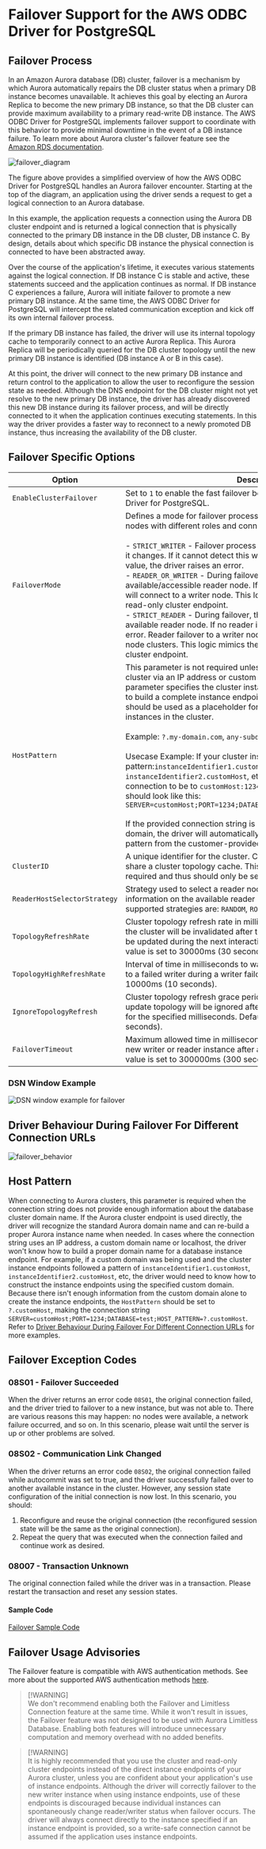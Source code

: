 # Failover Support for the AWS ODBC Driver for PostgreSQL 

## Failover Process

In an Amazon Aurora database (DB) cluster, failover is a mechanism by which Aurora automatically repairs the DB cluster status when a primary DB instance becomes unavailable. It achieves this goal by electing an Aurora Replica to become the new primary DB instance, so that the DB cluster can provide maximum availability to a primary read-write DB instance. The AWS ODBC Driver for PostgreSQL implements failover support to coordinate with this behavior to provide minimal downtime in the event of a DB instance failure.
To learn more about Aurora cluster's failover feature see the [Amazon RDS documentation](https://docs.aws.amazon.com/AmazonRDS/latest/AuroraUserGuide/Concepts.AuroraHighAvailability.html#Aurora.Managing.FaultTolerance).

![failover_diagram](img/failover_diagram.png)

The figure above provides a simplified overview of how the AWS ODBC Driver for PostgreSQL handles an Aurora failover encounter. Starting at the top of the diagram, an application using the driver sends a request to get a logical connection to an Aurora database.

In this example, the application requests a connection using the Aurora DB cluster endpoint and is returned a logical connection that is physically connected to the primary DB instance in the DB cluster, DB instance C. By design, details about which specific DB instance the physical connection is connected to have been abstracted away.

Over the course of the application's lifetime, it executes various statements against the logical connection. If DB instance C is stable and active, these statements succeed and the application continues as normal. If DB instance C experiences a failure, Aurora will initiate failover to promote a new primary DB instance. At the same time, the AWS ODBC Driver for PostgreSQL will intercept the related communication exception and kick off its own internal failover process.

If the primary DB instance has failed, the driver will use its internal topology cache to temporarily connect to an active Aurora Replica. This Aurora Replica will be periodically queried for the DB cluster topology until the new primary DB instance is identified (DB instance A or B in this case).

At this point, the driver will connect to the new primary DB instance and return control to the application to allow the user to reconfigure the session state as needed. Although the DNS endpoint for the DB cluster might not yet resolve to the new primary DB instance, the driver has already discovered this new DB instance during its failover process, and will be directly connected to it when the application continues executing statements. In this way the driver provides a faster way to reconnect to a newly promoted DB instance, thus increasing the availability of the DB cluster.

## Failover Specific Options

| Option                       | Description                                                                                                                                                                                                                                                                                                                                                                                                                                                                                                                                                                                                                                                                                                                                                                                                                                                                                                                                                                                                                | Type  | Required                                                                                                                                        | Default                                                                                                                                          |
|------------------------------|----------------------------------------------------------------------------------------------------------------------------------------------------------------------------------------------------------------------------------------------------------------------------------------------------------------------------------------------------------------------------------------------------------------------------------------------------------------------------------------------------------------------------------------------------------------------------------------------------------------------------------------------------------------------------------------------------------------------------------------------------------------------------------------------------------------------------------------------------------------------------------------------------------------------------------------------------------------------------------------------------------------------------|-------|-------------------------------------------------------------------------------------------------------------------------------------------------|--------------------------------------------------------------------------------------------------------------------------------------------------|
| `EnableClusterFailover`      | Set to `1` to enable the fast failover behaviour offered by the AWS ODBC Driver for PostgreSQL.                                                                                                                                                                                                                                                                                                                                                                                                                                                                                                                                                                                                                                                                                                                                                                                                                                                                                                                            | bool  | No                                                                                                                                              | `0`                                                                                                                                              |
| `FailoverMode`               | Defines a mode for failover process. Failover process may prioritize nodes with different roles and connect to them. Possible values: <br><br>- `STRICT_WRITER` - Failover process tries to detect the new writer when it changes. If it cannot detect this writer within the set `FailoverTimeout` value, the driver raises an error.<br>- `READER_OR_WRITER` - During failover, the driver tries to connect to any available/accessible reader node. If no reader is available, the driver will connect to a writer node. This logic mimics the logic of the Aurora read-only cluster endpoint.<br>- `STRICT_READER` - During failover, the driver tries to connect to any available reader node. If no reader is available, the driver raises an error. Reader failover to a writer node will only be allowed for single-node clusters. This logic mimics the logic of the Aurora read-only cluster endpoint.                                                                                                           | char* | No                                                                                                                                              | Default value depends on connection url. For Aurora read-only cluster endpoint, it's set to `READER_OR_WRITER`. Otherwise, it's `STRICT_WRITER`. |                                      |
| `HostPattern`                | This parameter is not required unless connecting to an AWS RDS cluster via an IP address or custom domain URL. In those cases, this parameter specifies the cluster instance DNS pattern that will be used to build a complete instance endpoint. A "?" character in this pattern should be used as a placeholder for the DB instance identifiers of the instances in the cluster.  <br/><br/>Example: `?.my-domain.com`, `any-subdomain.?.my-domain.com:9999`<br/><br/>Usecase Example: If your cluster instance endpoint follows this pattern:`instanceIdentifier1.customHost`, `instanceIdentifier2.customHost`, etc. and you want your initial connection to be to `customHost:1234`, then your connection string should look like this: `SERVER=customHost;PORT=1234;DATABASE=test;HOSTPATTERN=?.customHost` <br><br/> If the provided connection string is not an IP address or custom domain, the driver will automatically acquire the cluster instance host pattern from the customer-provided connection string. | char* | If connecting using an IP address or custom domain URL: Yes <br><br> Otherwise: No <br><br> See [Host Pattern](#host-pattern) for more details. | `NONE`                                                                                                                                           |
| `ClusterID`                  | A unique identifier for the cluster. Connections with the same cluster ID share a cluster topology cache. This connection parameter is not required and thus should only be set if desired.                                                                                                                                                                                                                                                                                                                                                                                                                                                                                                                                                                                                                                                                                                                                                                                                                                | char* | No                                                                                                                                              | The cluster name.                                                                                                                                |
| `ReaderHostSelectorStrategy` | Strategy used to select a reader node during failover. For more information on the available reader selection strategies. Currently supported strategies are: `RANDOM`, `ROUND_ROBIN`, `HIGHEST_WEIGHT`.                                                                                                                                                                                                                                                                                                                                                                                                                                                                                                                                                                                                                                                                                                                                                                                                                   | char* | No                                                                                                                                              | `RANDOM`                                                                                                                                         |
| `TopologyRefreshRate`        | Cluster topology refresh rate in milliseconds. The cached topology for the cluster will be invalidated after the specified time, after which it will be updated during the next interaction with the connection. Default value is set to 30000ms (30 seconds).                                                                                                                                                                                                                                                                                                                                                                                                                                                                                                                                                                                                                                                                                                                                                             | int   | No                                                                                                                                              | `30000`                                                                                                                                          |
| `TopologyHighRefreshRate`    | Interval of time in milliseconds to wait between attempts to reconnect to a failed writer during a writer failover process. Default value is set to 10000ms (10 seconds).                                                                                                                                                                                                                                                                                                                                                                                                                                                                                                                                                                                                                                                                                                                                                                                                                                                  | int   | No                                                                                                                                              | `10000`                                                                                                                                          |
| `IgnoreTopologyRefresh`      | Cluster topology refresh grace period in millisecond. Requests to update topology will be ignored after establishing an initial connection for the specified milliseconds. Default value is set to 30000ms (30 seconds).                                                                                                                                                                                                                                                                                                                                                                                                                                                                                                                                                                                                                                                                                                                                                                                                   | int   | No                                                                                                                                              | `30000`                                                                                                                                          |
| `FailoverTimeout`            | Maximum allowed time in milliseconds to attempt reconnecting to a new writer or reader instance after a cluster failover is initiated. Default value is set to 300000ms (300 seconds).                                                                                                                                                                                                                                                                                                                                                                                                                                                                                                                                                                                                                                                                                                                                                                                                                                     | int   | No                                                                                                                                              | `300000`                                                                                                                                         |

### DSN Window Example
![DSN window example for failover](img/failover_dsn.png)

## Driver Behaviour During Failover For Different Connection URLs

![failover_behavior](img/failover_behavior.png)

## Host Pattern

When connecting to Aurora clusters, this parameter is required when the connection string does not provide enough information about the database cluster domain name. If the Aurora cluster endpoint is used directly, the driver will recognize the standard Aurora domain name and can re-build a proper Aurora instance name when needed. In cases where the connection string uses an IP address, a custom domain name or localhost, the driver won't know how to build a proper domain name for a database instance endpoint. For example, if a custom domain was being used and the cluster instance endpoints followed a pattern of `instanceIdentifier1.customHost`, `instanceIdentifier2.customHost`, etc, the driver would need to know how to construct the instance endpoints using the specified custom domain. Because there isn't enough information from the custom domain alone to create the instance endpoints, the `HostPattern` should be set to `?.customHost`, making the connection string `SERVER=customHost;PORT=1234;DATABASE=test;HOST_PATTERN=?.customHost`. Refer to [Driver Behaviour During Failover For Different Connection URLs](#driver-behaviour-during-failover-for-different-connection-urls) for more examples.

## Failover Exception Codes

### 08S01 - Failover Succeeded

When the driver returns an error code `08S01`, the original connection failed, and the driver tried to failover to a new instance, but was not able to. There are various reasons this may happen: no nodes were available, a network failure occurred, and so on. In this scenario, please wait until the server is up or other problems are solved.

### 08S02 - Communication Link Changed

When the driver returns an error code `08S02`, the original connection failed while autocommit was set to true, and the driver successfully failed over to another available instance in the cluster. However, any session state configuration of the initial connection is now lost. In this scenario, you should:

1. Reconfigure and reuse the original connection (the reconfigured session state will be the same as the original connection).
2. Repeat the query that was executed when the connection failed and continue work as desired.

### 08007 - Transaction Unknown

The original connection failed while the driver was in a transaction. Please restart the transaction and reset any session states.

#### Sample Code

[Failover Sample Code](failover_sample_code.cpp)

## Failover Usage Advisories
The Failover feature is compatible with AWS authentication methods. See more about the supported AWS authentication methods [here](../authentication/authentication.md).

> [!WARNING]\
> We don't recommend enabling both the Failover and Limitless Connection feature at the same time.
> While it won't result in issues, the Failover feature was not designed to be used with Aurora Limitless Database.
> Enabling both features will introduce unnecessary computation and memory overhead with no added benefits.

> [!WARNING]\
> It is highly recommended that you use the cluster and read-only cluster endpoints instead of the direct instance endpoints of your Aurora cluster, unless you are confident about your application's use of instance endpoints.
> Although the driver will correctly failover to the new writer instance when using instance endpoints, use of these endpoints is discouraged because individual instances can spontaneously change reader/writer status when failover occurs.
> The driver will always connect directly to the instance specified if an instance endpoint is provided, so a write-safe connection cannot be assumed if the application uses instance endpoints.
